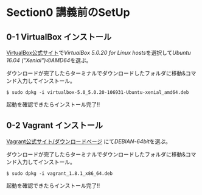 # Section0 講義前のSetUp  
  
## 0-1 **VirtualBox** インストール  

 [VirtualBox公式サイト](https://www.virtualbox.org/wiki/Downloads)で*VirtualBox 5.0.20 for Linux hosts*を選択して*Ubuntu 16.04 ("Xenial")*の*AMD64*を選ぶ。

 ダウンロードが完了したらターミナルでダウンロードしたフォルダに移動&コマンド入力してインストール。

  ``` $ sudo dpkg -i virtualbox-5.0_5.0.20-106931-Ubuntu-xenial_amd64.deb ```

 起動を確認できたらインストール完了!!


## 0-2 **Vagrant** インストール

 [Vagrant公式サイト/ダウンロードページ](https://www.vagrantup.com/downloads.html) にて*DEBIAN*-*64bit*を選ぶ。

 ダウンロードが完了したらターミナルでダウンロードしたフォルダに移動&コマンド入力してインストール。

 ``` $ sudo dpkg -i vagrant_1.8.1_x86_64.deb ```

 起動を確認できたらインストール完了!!


